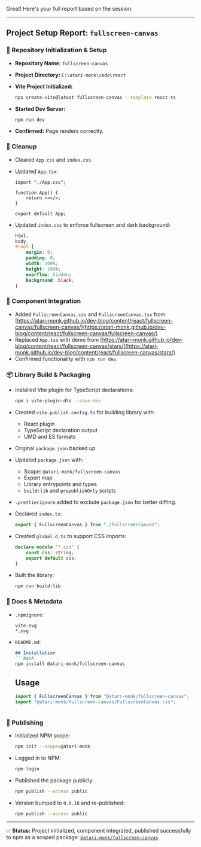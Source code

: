 Great! Here's your full report based on the session:

---

## Project Setup Report: `fullscreen-canvas`

### 📁 Repository Initialization & Setup

* **Repository Name:** `fullscreen-canvas`
* **Project Directory:** `C:\atari-monk\code\react`
* **Vite Project Initialized:**

  ```bash
  npx create-vite@latest fullscreen-canvas --template react-ts
  ```
* **Started Dev Server:**

  ```bash
  npm run dev
  ```
* **Confirmed:** Page renders correctly.

### 🧹 Cleanup

* Cleared `App.css` and `index.css`.
* Updated `App.tsx`:

  ```tsx
  import "./App.css";

  function App() {
      return <></>;
  }

  export default App;
  ```
* Updated `index.css` to enforce fullscreen and dark background:

  ```css
  html,
  body,
  #root {
      margin: 0;
      padding: 0;
      width: 100%;
      height: 100%;
      overflow: hidden;
      background: black;
  }
  ```

### 🧩 Component Integration

* Added `FullscreenCanvas.css` and `FullscreenCanvas.tsx` from
  [https://atari-monk.github.io/dev-blog/content/react/fullscreen-canvas/fullscreen-canvas/](https://atari-monk.github.io/dev-blog/content/react/fullscreen-canvas/fullscreen-canvas/)
* Replaced `App.tsx` with demo from
  [https://atari-monk.github.io/dev-blog/content/react/fullscreen-canvas/stars/](https://atari-monk.github.io/dev-blog/content/react/fullscreen-canvas/stars/)
* Confirmed functionality with `npm run dev`.

### 📦 Library Build & Packaging

* Installed Vite plugin for TypeScript declarations:

  ```bash
  npm i vite-plugin-dts --save-dev
  ```

* Created `vite.publish.config.ts` for building library with:

  * React plugin
  * TypeScript declaration output
  * UMD and ES formats

* Original `package.json` backed up.

* Updated `package.json` with:

  * Scope: `@atari-monk/fullscreen-canvas`
  * Export map
  * Library entrypoints and types
  * `build:lib` and `prepublishOnly` scripts

* `.prettierignore` added to exclude `package.json` for better diffing.

* Declared `index.ts`:

  ```ts
  export { FullscreenCanvas } from "./FullscreenCanvas";
  ```

* Created `global.d.ts` to support CSS imports:

  ```ts
  declare module "*.css" {
      const css: string;
      export default css;
  }
  ```

* Built the library:

  ```bash
  npm run build:lib
  ```

### 📄 Docs & Metadata

* `.npmignore`:

  ```text
  vite.svg
  *.svg
  ```

* `README.md`:

  ````markdown
  ## Installation
  ```bash
  npm install @atari-monk/fullscreen-canvas
  ````

  ## Usage

  ```jsx
  import { FullscreenCanvas } from "@atari-monk/fullscreen-canvas";
  import "@atari-monk/fullscreen-canvas/FullscreenCanvas.css";
  ```

  ```
  ```

### 🚀 Publishing

* Initialized NPM scope:

  ```bash
  npm init --scope=@atari-monk
  ```

* Logged in to NPM:

  ```bash
  npm login
  ```

* Published the package publicly:

  ```bash
  npm publish --access public
  ```

* Version bumped to `0.0.18` and re-published:

  ```bash
  npm publish --access public
  ```

---

✅ **Status:** Project initialized, component integrated, published successfully to npm as a scoped package:
[`@atari-monk/fullscreen-canvas`](https://www.npmjs.com/package/@atari-monk/fullscreen-canvas)
